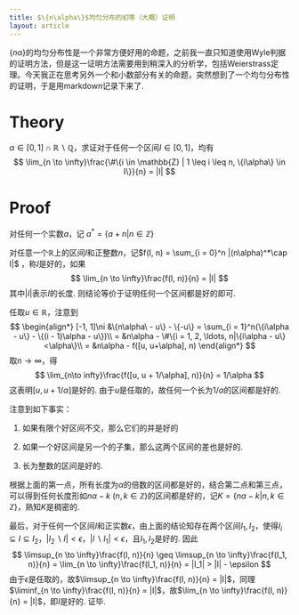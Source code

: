 ```yaml
---
title: $\{n\alpha\}$均匀分布的初等（大概）证明
layout: article
---
```


$\{n\alpha\}$的均匀分布性是一个非常方便好用的命题，之前我一直只知道使用Wyle判据的证明方法，但是这一证明方法需要用到稍深入的分析学，包括Weierstrass定理。今天我正在思考另外一个和小数部分有关的命题，突然想到了一个均匀分布性的证明，于是用markdown记录下来了. 

# Theory

$\alpha \in [0, 1] \cap \mathbb{R} \backslash \mathbb{Q}$，求证对于任何一个区间$I \in [0, 1]$，均有
$$
\lim_{n \to \infty}\frac{\#\{i \in \mathbb{Z} | 1 \leq i \leq n, \{i\alpha\} \in I\}}{n} = |I|
$$


# Proof

对任何一个实数$a$，记 $a^* = \{a + n | n \in \mathbb{Z}\}$ 

对任意一个$\mathbb{R}$上的区间$I$和正整数$n$，记$f(I, n) = \sum_{i = 0}^n |(n\alpha)^*\cap I|$ ，称$I$是好的，如果
$$
\lim_{n \to \infty}\frac{f(I, n)}{n} = |I|
$$
其中$|I|$表示$I$的长度. 则结论等价于证明任何一个区间都是好的即可. 

任取$u\in \mathbb{R}$，注意到
$$
\begin{align*}
[-1, 1]\ni &\{n\alpha\ - u\} - \{-u\} = \sum_{i = 1}^n(\{i\alpha - u\} - \{(i - 1)\alpha - u\})\\
= &n\alpha - \#\{i = 1, 2, \ldots, n|\{i\alpha - u\}<\alpha\}\\
= &n\alpha - f([u, u+\alpha], n)
\end{align*}
$$
取$n\to \infty$，得
$$
\lim_{n\to infty}\frac{f([u, u + 1/\alpha], n)}{n} = 1/\alpha
$$
这表明$[u, u + 1/\alpha]$是好的. 由于$u$是任取的，故任何一个长为$1/\alpha$的区间都是好的. 

注意到如下事实：

1. 如果有限个好区间不交，那么它们的并是好的

2. 如果一个好区间是另一个的子集，那么这两个区间的差也是好的. 

3. 长为整数的区间是好的. 

根据上面的第一点，所有长度为$\alpha$的倍数的区间都是好的，结合第二点和第三点，可以得到任何长度形如$n\alpha - k\ (n, k \in \mathbb{Z})$的区间都是好的，记$K = \{n\alpha - k | n, k \in \mathbb{Z}\}$，熟知$K$是稠密的. 

最后，对于任何一个区间$I$和正实数$\epsilon$，由上面的结论知存在两个区间$I_1, I_2$，使得$I_i \subseteq I \subseteq I_2$，$|I_2 \backslash I|<\epsilon$，$|I\backslash I_1|< \epsilon$，且$I_1, I_2$是好的. 因此
$$
\limsup_{n \to \infty}\frac{f(I, n)}{n} \geq \limsup_{n \to \infty}\frac{f(I_1, n)}{n}
= \lim_{n \to \infty}\frac{f(I_1, n)}{n} = |I_1| > |I| - \epsilon
$$
由于$\epsilon$是任取的，故$\limsup_{n \to \infty}\frac{f(I, n)}{n} = |I|$，同理$\liminf_{n \to \infty}\frac{f(I, n)}{n} = |I|$，故$\lim_{n \to \infty}\frac{f(I, n)}{n} = |I|$，即$I$是好的. 证毕. 

